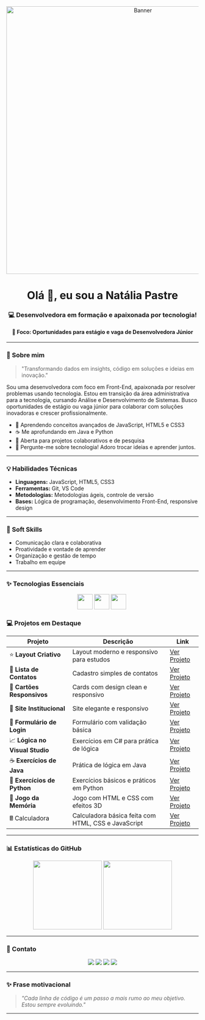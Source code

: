 <div align="center">
  <img src='https://i.postimg.cc/1RWRN5z2/Chat-GPT-Image-14-de-jun-de-2025-19-27-44.png' border='0' alt='Banner' width="700" />
</div>

<h1 align="center">Olá 👋, eu sou a Natália Pastre</h1>
<h3 align="center">💻 Desenvolvedora em formação e apaixonada por tecnologia!</h3>
<h4 align="center">🎯 Foco: Oportunidades para estágio e vaga de Desenvolvedora Júnior</h4>

---

### 🚀 Sobre mim

> "Transformando dados em insights, código em soluções e ideias em inovação."

Sou uma desenvolvedora com foco em Front-End, apaixonada por resolver problemas usando tecnologia. Estou em transição da área administrativa para a tecnologia, cursando Análise e Desenvolvimento de Sistemas. Busco oportunidades de estágio ou vaga júnior para colaborar com soluções inovadoras e crescer profissionalmente.

- 🌟 Aprendendo conceitos avançados de JavaScript, HTML5 e CSS3
- ☕ Me aprofundando em Java e Python
- 👥 Aberta para projetos colaborativos e de pesquisa
- 💬 Pergunte-me sobre tecnologia! Adoro trocar ideias e aprender juntos.

---

### 💡 Habilidades Técnicas

- **Linguagens:** JavaScript, HTML5, CSS3
- **Ferramentas:** Git, VS Code  
- **Metodologias:** Metodologias ágeis, controle de versão  
- **Bases:** Lógica de programação, desenvolvimento Front-End, responsive design

---

### 🤝 Soft Skills

- Comunicação clara e colaborativa  
- Proatividade e vontade de aprender  
- Organização e gestão de tempo  
- Trabalho em equipe  

---

### ✨ Tecnologias Essenciais

<p align="center">
  <img src="https://cdn.jsdelivr.net/gh/devicons/devicon/icons/javascript/javascript-original.svg" width="40" height="40"/>
  <img src="https://cdn.jsdelivr.net/gh/devicons/devicon/icons/html5/html5-original.svg" width="40" height="40"/>
  <img src="https://cdn.jsdelivr.net/gh/devicons/devicon/icons/css3/css3-original.svg" width="40" height="40"/>
  <img

---

### 💻 Projetos em Destaque

| Projeto               | Descrição                               | Link                                                                                 |
|----------------------|---------------------------------------|--------------------------------------------------------------------------------------|
| ⭐ **Layout Criativo**      | Layout moderno e responsivo para estudos       | [Ver Projeto](https://natipastre.github.io/Projeto1--LayoutCriativo/)                |
| 💇 **Lista de Contatos**   | Cadastro simples de contatos                    | [Ver Projeto](https://natipastre.github.io/Projeto-2---Lista-de-Contatos/)           |
| 🧹 **Cartões Responsivos** | Cards com design clean e responsivo             | [Ver Projeto](https://natipastre.github.io/Projeto-3-Cards---Layout-Responsivo/)     |
| 🏢 **Site Institucional**  | Site elegante e responsivo                      | [Ver Projeto](https://natipastre.github.io/Projeto-4---Front-End-Aprenser/)          |
| 🔐 **Formulário de Login** | Formulário com validação básica                 | [Ver Projeto](https://natipastre.github.io/Login-form/)                              |
| 📈 **Lógica no Visual Studio** | Exercícios em C# para prática de lógica          | [Ver Projeto](https://github.com/natipastre/Exerc-cio-L-gica-de-Programa-o)          |
| ☕ **Exercícios de Java**   | Prática de lógica em Java                        | [Ver Projeto](https://github.com/natipastre/Exerc-cios-de-Java)                      |
| 🐍 **Exercícios de Python**| Exercícios básicos e práticos em Python         | [Ver Projeto](https://github.com/natipastre/Exerc-cios-de-Python)                    |
| 🧠 **Jogo da Memória**     | Jogo com HTML e CSS com efeitos 3D              | [Ver Projeto](https://natipastre.github.io/Jogo-da-memoria/)                        |
| 🖩 Calculadora  | Calculadora básica feita com HTML, CSS e JavaScript | [Ver Projeto](https://natipastre.github.io/Calculadora---js-/)                      |



---

### 📊 Estatísticas do GitHub

<p align="center">
  <img height="180em" src="https://github-readme-stats.vercel.app/api?username=natipastre&show_icons=true&theme=radical"/>
  <img height="180em" src="https://github-readme-stats.vercel.app/api/top-langs/?username=natipastre&layout=compact&langs_count=7&theme=radical"/>
</p>

---

### 💌 Contato

<p align="center">
  <a href="https://www.linkedin.com/in/natalia-pastre/" target="_blank"><img src="https://img.shields.io/badge/LinkedIn-0077B5?style=for-the-badge&logo=linkedin&logoColor=white"/></a>
  <a href="mailto:natalia.pastre@yahoo.com.br"><img src="https://img.shields.io/badge/Email-D14836?style=for-the-badge&logo=gmail&logoColor=white"/></a>
  <a href="https://stackoverflow.com/users/" target="_blank"><img src="https://img.shields.io/badge/Stackoverflow-F48024?style=for-the-badge&logo=stackoverflow&logoColor=white"/></a>
  <a href="https://www.kaggle.com/" target="_blank"><img src="https://img.shields.io/badge/Kaggle-20BEFF?style=for-the-badge&logo=kaggle&logoColor=white"/></a>
</p>

---

### ✨ Frase motivacional

> _"Cada linha de código é um passo a mais rumo ao meu objetivo. Estou sempre evoluindo."_

---
